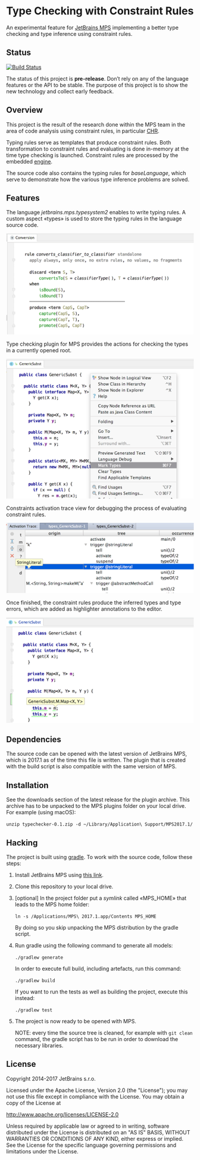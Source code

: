 # Type Checking with Constraint Rules

An experimental feature for [JetBrains MPS](https://jetbrains.com/mps) implementing a better type checking and type inference using constraint rules.

## Status

[![Build Status](https://travis-ci.org/fisakov/constraints-typechecking.svg?branch=master)](https://travis-ci.org/fisakov/constraints-typechecking)

The status of this project is **pre-release**. Don’t rely on any of the language features or the API to be stable. The purpose of this project is to show the new technology and collect early feedback.

## Overview

This project is the result of the research done within the MPS team in the area of code analysis using constraint rules, in particular [CHR](http://www.informatik.uni-ulm.de/pm/fileadmin/pm/home/fruehwirth/constraint-handling-rules-book.html).

Typing rules serve as templates that produce constraint rules. Both transformation to constraint rules and evaluating is done in-memory at the time type checking is launched. Constraint rules are processed by the embedded [engine](https://github.com/fisakov/conreactor).

The source code also contains the typing rules for *baseLanguage*, which serve to demonstrate how the various type inference problems are solved.

## Features

The language *jetbrains.mps.typesystem2* enables to write typing rules. A custom aspect «types» is used to store the typing rules in the language source code.

![Example of a typing rule](/doc/img/typing-rule-example.png)

Type checking plugin for MPS provides the actions for checking the types in a currently opened root.

![](/doc/img/menu-example.png)

Constraints activation trace view for debugging the process of evaluating constraint rules.

![Activation trace](/doc/img/activation-trace-example.png)

Once finished, the constraint rules produce the inferred types and type errors, which are added as highlighter annotations to the editor.

![](doc/img/type-annotation-example.png)

## Dependencies

The source code can be opened with the latest version of JetBrains MPS, which is 2017.1 as of the time this file is written. The plugin that is created with the build script is also compatible with the same version of MPS.

## Installation

See the downloads section of the latest release for the plugin archive. This archive has to be unpacked to the MPS plugins folder on your local drive. For example (using macOS):

`unzip typechecker-0.1.zip -d ~/Library/Application\ Support/MPS2017.1/`

## Hacking

The project is built using [gradle](http://www.gradle.org). To work with the source code, follow these steps:

1. Install JetBrains MPS using [this link](https://jetbrains.com/mps/download).
2. Clone this repository to your local drive.
3. [optional] In the project folder put a *symlink* called «MPS_HOME» that leads to the MPS home folder:

    `ln -s /Applications/MPS\ 2017.1.app/Contents MPS_HOME`

    By doing so you skip unpacking the MPS distribution by the gradle script.

4. Run gradle using the following command to generate all models:

    `./gradlew generate`

    In order to execute full build, including artefacts, run this command:

    `./gradlew build`

    If you want to run the tests as well as building the project, execute this instead:

    `./gradlew test`

5. The project is now ready to be opened with MPS.

    NOTE: every time the source tree is cleaned, for example with `git clean` command, the gradle script has to be run in order to download the necessary libraries.

## License

Copyright 2014-2017 JetBrains s.r.o.

Licensed under the Apache License, Version 2.0 (the "License");
you may not use this file except in compliance with the License.
You may obtain a copy of the License at

http://www.apache.org/licenses/LICENSE-2.0

Unless required by applicable law or agreed to in writing, software
distributed under the License is distributed on an "AS IS" BASIS,
WITHOUT WARRANTIES OR CONDITIONS OF ANY KIND, either express or implied.
See the License for the specific language governing permissions and
limitations under the License.
